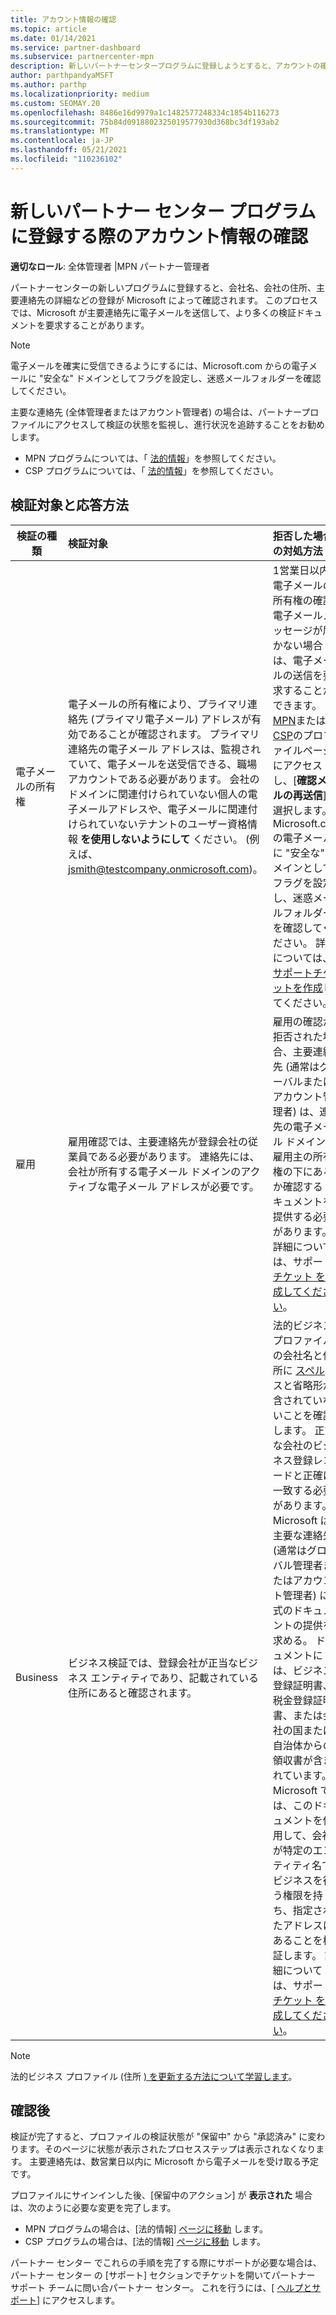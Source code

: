 ```yaml
---
title: アカウント情報の確認
ms.topic: article
ms.date: 01/14/2021
ms.service: partner-dashboard
ms.subservice: partnercenter-mpn
description: 新しいパートナーセンタープログラムに登録しようとすると、アカウントの確認の状態に従います。 必要に応じて追加情報を指定する方法について説明します。
author: parthpandyaMSFT
ms.author: parthp
ms.localizationpriority: medium
ms.custom: SEOMAY.20
ms.openlocfilehash: 8486e16d9979a1c1482577248334c1854b116273
ms.sourcegitcommit: 75b84d0918802325019577930d368bc3df193ab2
ms.translationtype: MT
ms.contentlocale: ja-JP
ms.lasthandoff: 05/21/2021
ms.locfileid: "110236102"
---
```

# <a name="verify-your-account-information-when-you-enroll-in-a-new-partner-center-program"></a>新しいパートナー センター プログラムに登録する際のアカウント情報の確認

**適切なロール**: 全体管理者 |MPN パートナー管理者

パートナーセンターの新しいプログラムに登録すると、会社名、会社の住所、主要連絡先の詳細などの登録が Microsoft によって確認されます。 このプロセスでは、Microsoft が主要連絡先に電子メールを送信して、より多くの検証ドキュメントを要求することがあります。

>[!NOTE]
>電子メールを確実に受信できるようにするには、Microsoft.com からの電子メールに "安全な" ドメインとしてフラグを設定し、迷惑メールフォルダーを確認してください。

主要な連絡先 (全体管理者またはアカウント管理者) の場合は、パートナープロファイルにアクセスして検証の状態を監視し、進行状況を追跡することをお勧めします。

- MPN プログラムについては、「 [法的情報](https://partner.microsoft.com/pcv/accountsettings/connectedpartnerprofile)」を参照してください。
- CSP プログラムについては、「 [法的情報](https://partner.microsoft.com/pcv/accountsettings/partnerprofile)」を参照してください。


## <a name="what-is-verified-and-how-to-respond"></a>検証対象と応答方法

|**検証の種類**   |**検証対象**   |**拒否した場合の対処方法**   |
|----------------------------|:-----------------------------------|:--------------------------------------|
|電子メールの所有権   |電子メールの所有権により、プライマリ連絡先 (プライマリ電子メール) アドレスが有効であることが確認されます。 プライマリ連絡先の電子メール アドレスは、監視されていて、電子メールを送受信できる、職場アカウントである必要があります。 会社のドメインに関連付けられていない個人の電子メールアドレスや、電子メールに関連付けられていないテナントのユーザー資格情報 **を使用しないようにして** ください。 (例えば、jsmith@testcompany.onmicrosoft.com)。  |1営業日以内に電子メールの所有権の確認電子メールメッセージが届かない場合は、電子メールの送信を要求することができます。 [MPN](https://partner.microsoft.com/pcv/accountsettings/connectedpartnerprofile)または [CSP](https://partner.microsoft.com/pcv/accountsettings/partnerprofile)のプロファイルページにアクセスし、[**確認メールの再送信**] を選択します。 Microsoft.com の電子メールに "安全な" ドメインとしてフラグを設定し、迷惑メールフォルダーを確認してください。 詳細については、 [サポートチケットを作成](https://partner.microsoft.com/dashboard/support/csp/servicerequests/create?stage=2&topicid=b818ac05-8091-44a0-f9b4-6bb008a1ef54)してください。|
|雇用 |雇用確認では、主要連絡先が登録会社の従業員である必要があります。 連絡先には、会社が所有する電子メール ドメインのアクティブな電子メール アドレスが必要です。|雇用の確認が拒否された場合、主要連絡先 (通常はグローバルまたはアカウント管理者) は、連絡先の電子メール ドメインが雇用主の所有権の下にあるか確認するドキュメントを提供する必要があります。 詳細については、サポート [チケット を作成してください](https://partner.microsoft.com/dashboard/support/csp/servicerequests/create?stage=2&topicid=c34a5c81-a111-476d-11a4-81c808c37a6b)。|
|Business   | ビジネス検証では、登録会社が正当なビジネス エンティティであり、記載されている住所にあると確認されます。|法的ビジネス プロファイルの会社名と住所に [スペル](https://partner.microsoft.com/pcv/accountsettings/connectedpartnerprofile) ミスと省略形が含されていないことを確認します。 正式な会社のビジネス登録レコードと正確に一致する必要があります。 Microsoft は、主要な連絡先 (通常はグローバル管理者またはアカウント管理者) に公式のドキュメントの提供を求める。 ドキュメントには、ビジネス登録証明書、税金登録証明書、または会社の国または自治体からの領収書が含まれています。 Microsoft では、このドキュメントを使用して、会社が特定のエンティティ名でビジネスを行う権限を持ち、指定されたアドレスにあることを検証します。 詳細については、サポート [チケット を作成してください](https://partner.microsoft.com/dashboard/support/csp/servicerequests/create?stage=2&topicid=52ac28f3-d58f-99d9-9846-3df5a6477c54)。|

> [!NOTE]
> 法的ビジネス プロファイル (住所 [) を更新する方法について学習します](update-your-partner-profile.md)。

## <a name="after-verification"></a>確認後

検証が完了すると、プロファイルの検証状態が "保留中" から "承認済み" に変わります。そのページに状態が表示されたプロセスステップは表示されなくなります。 主要連絡先は、数営業日以内に Microsoft から電子メールを受け取る予定です。 

プロファイルにサインインした後、[保留中のアクション] が **表示された** 場合は、次のように必要な変更を完了します。

- MPN プログラムの場合は、[法的情報] [ページに移動](https://partner.microsoft.com/pcv/accountsettings/connectedpartnerprofile) します。  
- CSP プログラムの場合は、[法的情報] [ページに移動](https://partner.microsoft.com/pcv/accountsettings/partnerprofile) します。

パートナー センター でこれらの手順を完了する際にサポートが必要な場合は、パートナー センター の [サポート] セクションでチケットを開いてパートナー サポート チームに問い合パートナー センター。 これを行うには、[ [ヘルプとサポート](https://partner.microsoft.com/dashboard/support/servicerequests/create?stage=2&topicid=21655de7-7dbb-4927-33a2-f60f45feadf3)] にアクセスします。
